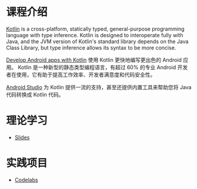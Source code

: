 # 课程介绍

[Kotlin](https://kotlinlang.org/) is a cross-platform, statically typed, general-purpose programming language with type inference. Kotlin is designed to interoperate fully with Java, and the JVM version of Kotlin's standard library depends on the Java Class Library, but type inference allows its syntax to be more concise.

[Develop Android apps with Kotlin](https://developer.android.com/kotlin) 使用 Kotlin 更快地编写更出色的 Android 应用。 Kotlin 是一种新型的静态类型编程语言，有超过 60% 的专业 Android 开发者在使用，它有助于提高工作效率、开发者满意度和代码安全性。

[Android Studio](https://developer.android.com/studio) 为 Kotlin 提供一流的支持，甚至还提供内置工具来帮助您将 Java 代码转换成 Kotlin 代码。

# 理论学习
- [Slides](https://github.com/walkman617/AndroidDevKotlin)


# 实践项目
- [Codelabs](https://developer.android.com/courses/android-development-with-kotlin/course?utm_source=dac&utm_medium=website&utm_campaign=edu)
